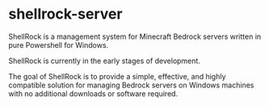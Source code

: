 # shellrock-server
ShellRock is a management system for Minecraft Bedrock servers written in pure Powershell for Windows.

ShellRock is currently in the early stages of development. 

The goal of ShellRock is to provide a simple, effective, and highly compatible solution for managing Bedrock servers on Windows machines with no additional downloads or software required.
